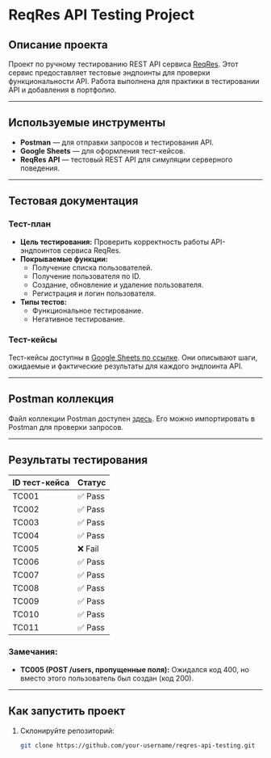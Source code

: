 # ReqRes API Testing Project

## Описание проекта
Проект по ручному тестированию REST API сервиса [ReqRes](https://reqres.in). Этот сервис предоставляет тестовые эндпоинты для проверки функциональности API. Работа выполнена для практики в тестировании API и добавления в портфолио.

---

## Используемые инструменты
- **Postman** — для отправки запросов и тестирования API.
- **Google Sheets** — для оформления тест-кейсов.
- **ReqRes API** — тестовый REST API для симуляции серверного поведения.

---

## Тестовая документация

### Тест-план
- **Цель тестирования:** Проверить корректность работы API-эндпоинтов сервиса ReqRes.
- **Покрываемые функции:**
  - Получение списка пользователей.
  - Получение пользователя по ID.
  - Создание, обновление и удаление пользователя.
  - Регистрация и логин пользователя.
- **Типы тестов:**
  - Функциональное тестирование.
  - Негативное тестирование.

### Тест-кейсы
Тест-кейсы доступны в [Google Sheets по ссылке](https://docs.google.com/spreadsheets). Они описывают шаги, ожидаемые и фактические результаты для каждого эндпоинта API.

---

## Postman коллекция
Файл коллекции Postman доступен [здесь](postman/ReqRes_API_Tests.json). Его можно импортировать в Postman для проверки запросов.

---

## Результаты тестирования
| ID тест-кейса | Статус |
|---------------|--------|
| TC001         | ✅ Pass |
| TC002         | ✅ Pass |
| TC003         | ✅ Pass |
| TC004         | ✅ Pass |
| TC005         | ❌ Fail |
| TC006         | ✅ Pass |
| TC007         | ✅ Pass |
| TC008         | ✅ Pass |
| TC009         | ✅ Pass |
| TC010         | ✅ Pass |
| TC011         | ✅ Pass |

### Замечания:
- **TC005 (POST /users, пропущенные поля):** Ожидался код 400, но вместо этого пользователь был создан (код 200).

---

## Как запустить проект
1. Склонируйте репозиторий:
   ```bash
   git clone https://github.com/your-username/reqres-api-testing.git

